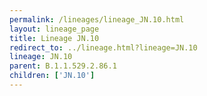 ```yaml
---
permalink: /lineages/lineage_JN.10.html
layout: lineage_page
title: Lineage JN.10
redirect_to: ../lineage.html?lineage=JN.10
lineage: JN.10
parent: B.1.1.529.2.86.1
children: ['JN.10']
---
```

